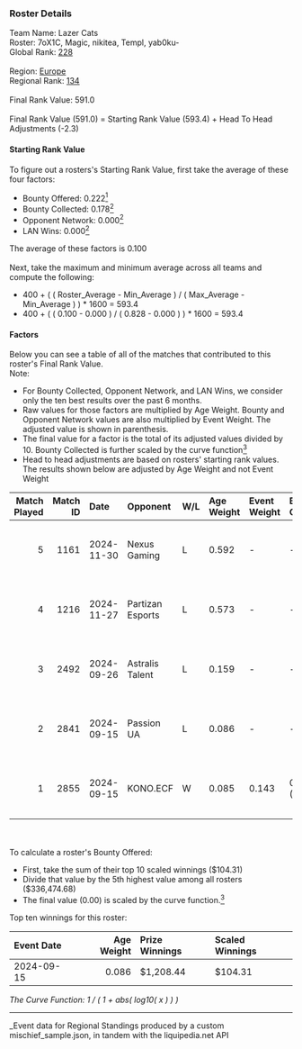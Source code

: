 ### Roster Details<br />
Team Name: Lazer Cats<br />
Roster: 7oX1C, Magic, nikitea, Templ, yab0ku-<br />
Global Rank: [228](../../standings_global_2025_03_01.md)<br />
<br />
Region: [Europe]( ../../standings_europe_2025_03_01.md)<br />
Regional Rank: [134]( ../../standings_europe_2025_03_01.md)<br />
<br />
Final Rank Value:  591.0<br />
<br />
Final Rank Value (591.0) = Starting Rank Value (593.4) + Head To Head Adjustments (-2.3)<br />

#### Starting Rank Value<br />
To figure out a rosters's Starting Rank Value, first take the average of these four factors:<br />
- Bounty Offered: 0.222[<sup>1</sup>](#table2)
- Bounty Collected: 0.178[<sup>2</sup>](#table1)
- Opponent Network: 0.000[<sup>2</sup>](#table1)
- LAN Wins: 0.000[<sup>2</sup>](#table1)

The average of these factors is 0.100<br />
<br />
Next, take the maximum and minimum average across all teams and compute the following:<br />
- 400 + ( ( Roster_Average - Min_Average ) / ( Max_Average - Min_Average ) ) * 1600 = 593.4
- 400 + ( ( 0.100 - 0.000 ) / ( 0.828 - 0.000 ) ) * 1600 = 593.4


#### Factors<br />
Below you can see a table of all of the matches that contributed to this roster's Final Rank Value.<br />
Note:<br />

- For Bounty Collected, Opponent Network, and LAN Wins, we consider only the ten best results over the past 6 months.
- Raw values for those factors are multiplied by Age Weight. Bounty and Opponent Network values are also multiplied by Event Weight. The adjusted value is shown in parenthesis.
- The final value for a factor is the total of its adjusted values divided by 10. Bounty Collected is further scaled by the curve function[<sup>3</sup>](#curveFunction)
- Head to head adjustments are based on rosters' starting rank values. The results shown below are adjusted by Age Weight and not Event Weight
<span id="table1"></span><br />


| Match Played | Match ID | Date       | Opponent         | W/L | Age Weight | Event Weight | Bounty Collected | Opponent Network | LAN Wins  | H2H Adj. | Roster                                |
| -: | -: | :- | :- | :- | :- | :- | :- | :- | :- | -: | :- |
|            5 |     1161 | 2024-11-30 | Nexus Gaming     | L   | 0.592      | -            | -                | -                | -         |    -1.06 | 7oX1C, Magic, nikitea, Templ, yab0ku- |
|            4 |     1216 | 2024-11-27 | Partizan Esports | L   | 0.573      | -            | -                | -                | -         |    -1.22 | 7oX1C, Magic, nikitea, Templ, yab0ku- |
|            3 |     2492 | 2024-09-26 | Astralis Talent  | L   | 0.159      | -            | -                | -                | -         |    -1.74 | 7oX1C, Magic, nikitea, Templ, yab0ku- |
|            2 |     2841 | 2024-09-15 | Passion UA       | L   | 0.086      | -            | -                | -                | -         |    -0.23 | 7oX1C, Magic, nikitea, Templ, yab0ku- |
|            1 |     2855 | 2024-09-15 | KONO.ECF         | W   | 0.085      | 0.143        | 0.020 (0.000)    | 0.361 (0.004)    | 0 (0.000) |     1.94 | 7oX1C, Magic, nikitea, Templ, yab0ku- |

<br />
<span id="table2"></span><br />
To calculate a roster's Bounty Offered:<br />

- First, take the sum of their top 10 scaled winnings ($104.31)
- Divide that value by the 5th highest value among all rosters ($336,474.68)
- The final value (0.00) is scaled by the curve function.[<sup>3</sup>](#curveFunction)

Top ten winnings for this roster:<br />

| Event Date | Age Weight | Prize Winnings | Scaled Winnings |
| :- | -: | :- | :- |
| 2024-09-15 |      0.086 | $1,208.44      | $104.31         |


<span id="curveFunction"></span>_The Curve Function: 1 / ( 1 + abs( log10( x ) ) )_<br />

---
_Event data for Regional Standings produced by a custom mischief_sample.json, in tandem with the liquipedia.net API<br />
